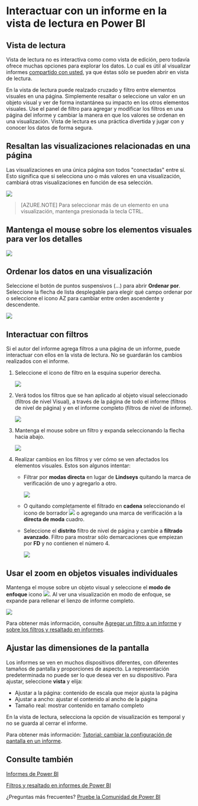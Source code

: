 <properties
   pageTitle="Interactuar con un informe en la vista de lectura en Power BI"
   description="Interactuar con un informe en la vista de lectura en Power BI"
   services="powerbi"
   documentationCenter=""
   authors="mihart"
   manager="mblythe"
   backup=""
   editor=""
   tags=""
   qualityFocus="monitoring"
   qualityDate=""/>

<tags
   ms.service="powerbi"
   ms.devlang="NA"
   ms.topic="article"
   ms.tgt_pltfrm="NA"
   ms.workload="powerbi"
   ms.date="08/20/2016"
   ms.author="mihart"/>

# Interactuar con un informe en la vista de lectura en Power BI

##  Vista de lectura

Vista de lectura no es interactiva como como vista de edición, pero todavía ofrece muchas opciones para explorar los datos. Lo cual es útil al visualizar informes [compartido con usted](powerbi-service-share-unshare-dashboard.md), ya que éstas sólo se pueden abrir en vista de lectura.

En la vista de lectura puede realzado cruzado y filtro entre elementos visuales en una página.  Simplemente resaltar o seleccione un valor en un objeto visual y ver de forma instantánea su impacto en los otros elementos visuales. Use el panel de filtro para agregar y modificar los filtros en una página del informe y cambiar la manera en que los valores se ordenan en una visualización. Vista de lectura es una práctica divertida y jugar con y conocer los datos de forma segura.


##  Resaltan las visualizaciones relacionadas en una página

Las visualizaciones en una única página son todos "conectadas" entre sí.  Esto significa que si selecciona uno o más valores en una visualización, cambiará otras visualizaciones en función de esa selección.

![](media/powerbi-service-interact-with-a-report-in-reading-view/pagefilter3b.gif)

>[AZURE.NOTE] Para seleccionar más de un elemento en una visualización, mantenga presionada la tecla CTRL.

##  Mantenga el mouse sobre los elementos visuales para ver los detalles

![](media/powerbi-service-interact-with-a-report-in-reading-view/amarillachart.png)


##  Ordenar los datos en una visualización

Seleccione el botón de puntos suspensivos (...) para abrir **Ordenar por**. Seleccione la flecha de lista desplegable para elegir qué campo ordenar por o seleccione el icono AZ para cambiar entre orden ascendente y descendente.    

![](media/powerbi-service-interact-with-a-report-in-reading-view/PBI_ChangeChartSort.gif) 

##  Interactuar con filtros

Si el autor del informe agrega filtros a una página de un informe, puede interactuar con ellos en la vista de lectura. No se guardarán los cambios realizados con el informe.

1.  Seleccione el icono de filtro en la esquina superior derecha.

    ![](media/powerbi-service-interact-with-a-report-in-reading-view/filters.png)  

2.  Verá todos los filtros que se han aplicado al objeto visual seleccionado (filtros de nivel Visual), a través de la página de todo el informe (filtros de nivel de página) y en el informe completo (filtros de nivel de informe).

    ![](media/powerbi-service-interact-with-a-report-in-reading-view/power-bi-reading-filters.png)

3.  Mantenga el mouse sobre un filtro y expanda seleccionando la flecha hacia abajo.

    ![](media/powerbi-service-interact-with-a-report-in-reading-view/power-bi-expan-filter.png)

4.  Realizar cambios en los filtros y ver cómo se ven afectados los elementos visuales. Estos son algunos intentar:

    -   Filtrar por **modas directa** en lugar de **Lindseys** quitando la marca de verificación de uno y agregarlo a otro.

        ![](media/powerbi-service-interact-with-a-report-in-reading-view/power-bi-filter-chain.png)

    -   O quitando completamente el filtrado en **cadena** seleccionando el icono de borrador ![](media/powerbi-service-interact-with-a-report-in-reading-view/power-bi-eraser-icon.png) o agregando una marca de verificación a la **directa de moda** cuadro.

    -   Seleccione el **distrito** filtro de nivel de página y cambie a **filtrado avanzado**. Filtro para mostrar sólo demarcaciones que empiezan por **FD** y no contienen el número 4.

        ![](media/powerbi-service-interact-with-a-report-in-reading-view/power-bi-advanced-filter.png)


##      Usar el zoom en objetos visuales individuales

Mantenga el mouse sobre un objeto visual y seleccione el **modo de enfoque** icono ![](media/powerbi-service-interact-with-a-report-in-reading-view/PBI_PopOutIcon.jpg). Al ver una visualización en modo de enfoque, se expande para rellenar el lienzo de informe completo.

![](media/powerbi-service-interact-with-a-report-in-reading-view/powerbi-focus-mode.png)

Para obtener más información, consulte [Agregar un filtro a un informe](powerbi-service-add-a-filter-to-a-report.md) y [sobre los filtros y resaltado en informes](powerbi-service-about-filters-and-highlighting-in-reports.md).

##  Ajustar las dimensiones de la pantalla
Los informes se ven en muchos dispositivos diferentes, con diferentes tamaños de pantalla y proporciones de aspecto.  La representación predeterminada no puede ser lo que desea ver en su dispositivo.  Para ajustar, seleccione **vista** y elija:

 - Ajustar a la página: contenido de escala que mejor ajusta la página
 - Ajustar a ancho: ajustar el contenido al ancho de la página
 - Tamaño real: mostrar contenido en tamaño completo  

  En la vista de lectura, selecciona la opción de visualización es temporal y no se guarda al cerrar el informe.

  Para obtener más información: [Tutorial: cambiar la configuración de pantalla en un informe](powerbi-service-tutorial-change-report-display-settings.md).


## Consulte también

[Informes de Power BI](powerbi-service-reports.md)

[Filtros y resaltado en informes de Power BI](powerbi-service-about-filters-and-highlighting-in-reports.md)

¿Preguntas más frecuentes? [Pruebe la Comunidad de Power BI](http://community.powerbi.com/)
